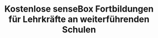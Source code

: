 ---
place: "Münsrwer"
title: "Kostenlose senseBox Fortbildungen für Lehrkräfte an weiterführenden Schulen"
description: "Die Hopp"
link: "https://www.hopp-foundation.de/workshops/lehrer-workshops/weiterfuehrende-schulen/informatik/"
starting-date: 2020-03-10
ending-date: 2020-03-14
---